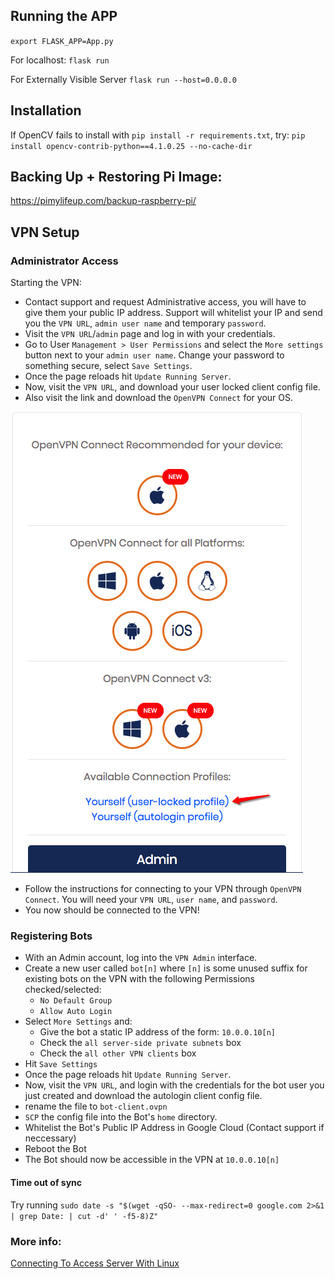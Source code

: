 ## Running the APP
`export FLASK_APP=App.py`

For localhost:
`flask run`

For Externally Visible Server
`flask run --host=0.0.0.0`

## Installation
If OpenCV fails to install with `pip install -r requirements.txt`, try:
`pip install opencv-contrib-python==4.1.0.25 --no-cache-dir`

## Backing Up + Restoring Pi Image:
https://pimylifeup.com/backup-raspberry-pi/

## VPN Setup

### Administrator Access
Starting the VPN:
* Contact support and request Administrative access, you will have to give them your public IP address. Support will whitelist your IP and send you the `VPN URL`, `admin user name` and temporary `password`. 
* Visit the `VPN URL`/`admin` page and log in with your credentials.
* Go to User `Management > User Permissions` and select the `More settings` button next to your `admin user name`. Change your password to something secure, select `Save Settings`.
* Once the page reloads hit `Update Running Server`.
* Now, visit the `VPN URL`, and download your user locked client config file.
* Also visit the link and download the `OpenVPN Connect` for your OS.

![img](img/dl-client-config.png)
* Follow the instructions for connecting to your VPN through `OpenVPN Connect`. You will need your `VPN URL`, `user name`, and `password`.
* You now should be connected to the VPN!

### Registering Bots
* With an Admin account, log into the `VPN Admin` interface.
* Create a new user called `bot[n]` where `[n]` is some unused suffix for existing bots on the VPN with the following Permissions checked/selected:
  * `No Default Group`
  * `Allow Auto Login`
* Select `More Settings` and:
  * Give the bot a static IP address of the form: `10.0.0.10[n]`
  * Check the `all server-side private subnets` box
  * Check the `all other VPN clients` box
* Hit `Save Settings`
* Once the page reloads hit `Update Running Server`.
* Now, visit the `VPN URL`, and login with the credentials for the bot user you just created and download the autologin client config file.
* rename the file to `bot-client.ovpn`
* `SCP` the config file into the Bot's `home` directory.
* Whitelist the Bot's Public IP Address in Google Cloud (Contact support if neccessary)
* Reboot the Bot
* The Bot should now be accessible in the VPN at `10.0.0.10[n]`

#### Time out of sync
Try running `sudo date -s "$(wget -qSO- --max-redirect=0 google.com 2>&1 | grep Date: | cut -d' ' -f5-8)Z"`

### More info:
[Connecting To Access Server With Linux](https://openvpn.net/vpn-server-resources/connecting-to-access-server-with-linux/)

